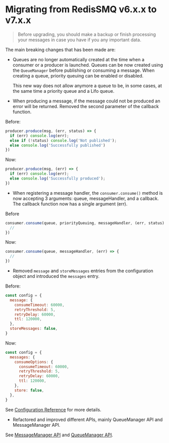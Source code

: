 # Migrating from RedisSMQ v6.x.x to v7.x.x

> Before upgrading, you should make a backup or finish processing your messages in case you have if you any important data.

The main breaking changes that has been made are:

- Queues are no longer automatically created at the time when a consumer or a producer is launched. Queues can be now 
  created using the `QueueManager` before publishing or consuming a message. When creating a queue, priority queuing 
  can be enabled or disabled.
  
  This new way does not allow anymore a queue to be, in some cases, at the same time a priority queue and a Lifo queue.

- When producing a message, if the message could not be produced an error will be returned. Removed the second parameter
  of the callback function.

Before:

```javascript
producer.produce(msg, (err, status) => {
  if (err) console.log(err);
  else if (!status) console.log('Not published');
  else console.log('Successfully published')
})
```

Now:

```javascript
producer.produce(msg, (err) => {
  if (err) console.log(err);
  else console.log('Successfully produced');
})
```

- When registering a message handler, the `consumer.consume()` method is now accepting 3 arguments: queue, messageHandler, and a callback. 
  The callback function now has a single argument (err).

Before

```javascript
consumer.consume(queue, priorityQueuing, messageHandler, (err, status) => {
  //
})
```

Now:

```javascript
consumer.consume(queue, messageHandler, (err) => {
  //
})
```

- Removed `message` and `storeMessages` entries from the configuration object and introduced the `messages` entry. 

Before:

```javascript
const config = {
  message: {
    consumeTimeout: 60000,
    retryThreshold: 5,
    retryDelay: 60000,
    ttl: 120000,
  },
  storeMessages: false,
}
```

Now:

```javascript
const config = {
  messages: {
    consumeOptions: {
      consumeTimeout: 60000,
      retryThreshold: 5,
      retryDelay: 60000,
      ttl: 120000,
    },
    store: false,
  },
}
```

  See [Configuration Reference](/docs/configuration.md) for more details.

- Refactored and improved different APIs, mainly QueueManager API and MessageManager API.

See [MessageManager API](/docs/api/message-manager.md) and [QueueManager API](/docs/api/queue-manager.md).